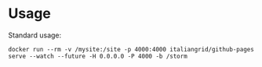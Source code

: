 # Usage

Standard usage:

```
docker run --rm -v /mysite:/site -p 4000:4000 italiangrid/github-pages serve --watch --future -H 0.0.0.0 -P 4000 -b /storm
```
